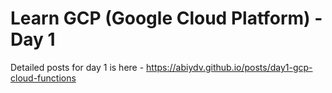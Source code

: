# Learn GCP (Google Cloud Platform) - Day 1

Detailed posts for day 1 is here - https://abiydv.github.io/posts/day1-gcp-cloud-functions
